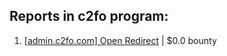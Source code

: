 ## Reports in c2fo program:
1. [[admin.c2fo.com] Open Redirect](https://hackerone.com/reports/39198) | $0.0 bounty